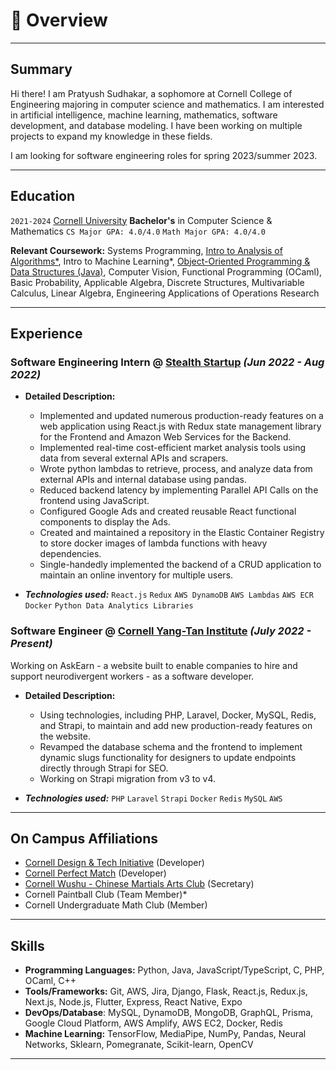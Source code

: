 # 📖 Overview

<hr />

## Summary

Hi there! I am Pratyush Sudhakar, a sophomore at Cornell College of Engineering majoring in computer science and mathematics. I am interested in artificial intelligence, machine learning, mathematics, software development, and database modeling. I have been working on multiple projects to expand my knowledge in these fields.

I am looking for software engineering roles for spring 2023/summer 2023.

<hr />

## Education

`2021-2024` [Cornell University](https://www.cornell.edu/)
**Bachelor's** in Computer Science & Mathematics
`CS Major GPA: 4.0/4.0` `Math Major GPA: 4.0/4.0`

**Relevant Coursework:** Systems Programming, [Intro to Analysis of Algorithms\*](https://github.com/pratyush1712/cs4820), Intro to Machine Learning\*, [Object-Oriented Programming & Data Structures (Java)](https://github.com/pratyush1712/orb-game), Computer Vision, Functional Programming (OCaml), Basic Probability, Applicable Algebra, Discrete Structures, Multivariable Calculus, Linear Algebra, Engineering Applications of Operations Research

<hr />

## Experience

### **Software Engineering Intern** @ [Stealth Startup]() _(Jun 2022 - Aug 2022)_

- **Detailed Description:**

  - Implemented and updated numerous production-ready features on a web application using React.js with Redux state management library for the Frontend and Amazon Web Services for the Backend.
  - Implemented real-time cost-efficient market analysis tools using data from several external APIs and scrapers.
  - Wrote python lambdas to retrieve, process, and analyze data from external APIs and internal database using pandas.
  - Reduced backend latency by implementing Parallel API Calls on the frontend using JavaScript.
  - Configured Google Ads and created reusable React functional components to display the Ads.
  - Created and maintained a repository in the Elastic Container Registry to store docker images of lambda functions with heavy dependencies.
  - Single-handedly implemented the backend of a CRUD application to maintain an online inventory for multiple users.

- _**Technologies used:**_ `React.js` `Redux` `AWS DynamoDB` `AWS Lambdas` `AWS ECR` `Docker` `Python Data Analytics Libraries`

### **Software Engineer** @ [Cornell Yang-Tan Institute](https://www.yti.cornell.edu/) _(July 2022 - Present)_

Working on AskEarn - a website built to enable companies to hire and support neurodivergent workers - as a software developer.

- **Detailed Description:**

  - Using technologies, including PHP, Laravel, Docker, MySQL, Redis, and Strapi, to maintain and add new production-ready features on the website.
  - Revamped the database schema and the frontend to implement dynamic slugs functionality for designers to update endpoints directly through Strapi for SEO.
  - Working on Strapi migration from v3 to v4.

- _**Technologies used:**_ `PHP` `Laravel` `Strapi` `Docker` `Redis` `MySQL` `AWS`

<hr />

## On Campus Affiliations

- [Cornell Design & Tech Initiative](https://www.cornelldti.org/) (Developer)
- [Cornell Perfect Match](https://perfectmatch.ai/) (Developer)
- [Cornell Wushu - Chinese Martials Arts Club](https://cornellwushu.github.io/) (Secretary)
- Cornell Paintball Club (Team Member)\*
- Cornell Undergraduate Math Club (Member)

<hr />

## Skills

- **Programming Languages:** Python, Java, JavaScript/TypeScript, C, PHP, OCaml, C++
- **Tools/Frameworks:** Git, AWS, Jira, Django, Flask, React.js, Redux.js, Next.js, Node.js, Flutter, Express, React Native, Expo
- **DevOps/Database**: MySQL, DynamoDB, MongoDB, GraphQL, Prisma, Google Cloud Platform, AWS Amplify, AWS EC2, Docker, Redis
- **Machine Learning:** TensorFlow, MediaPipe, NumPy, Pandas, Neural Networks, Sklearn, Pomegranate, Scikit-learn, OpenCV

<hr />
